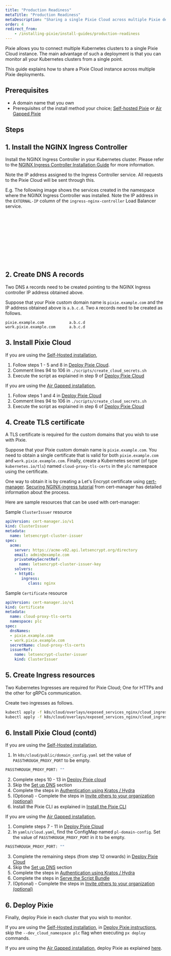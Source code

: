 ```yaml
---
title: "Production Readiness"
metaTitle: "Production Readiness"
metaDescription: "Sharing a single Pixie Cloud across multiple Pixie deployments"
order: 4
redirect_from:
    - /installing-pixie/install-guides/production-readiness
---
```


Pixie allows you to connect multiple Kubernetes clusters to a single Pixie Cloud instance. The main advantage of such a deployment is that you can monitor all your Kubernetes clusters from a single point. 

This guide explains how to share a Pixie Cloud instance across multiple Pixie deployments.


## Prerequisites

- A domain name that you own
- Prerequisites of the install method your choice; [Self-hosted Pixie](/installing-pixie/install-guides/self-hosted-pixie/#prerequisites) or [Air Gapped Pixie](/installing-pixie/install-guides/airgap-pixie/#prerequisites)

## Steps

## 1. Install the NGINX Ingress Controller

Install the NGINX Ingress Controller in your Kubernetes cluster. Please refer to the [NGINX Ingress Controller Installation Guide](https://kubernetes.github.io/ingress-nginx/deploy/) for more information.

Note the IP address assigned to the Ingress Controller service. All requests to the Pixie Cloud will be sent through this.

E.g. The following image shows the services created in the namespace where the NGINX Ingress Controller was installed. Note the IP address in the `EXTERNAL-IP` column of the `ingress-nginx-controller` Load Balancer service.

<svg title='' src='production-readiness/ingress-controller-ip.png'/>

## 2. Create DNS A records

Two DNS `A` records need to be created pointing to the NGINX Ingress controller IP address obtained above.

Suppose that your Pixie custom domain name is `pixie.example.com` and the IP address obtained above is `a.b.c.d`. Two `A` records need to be created as follows.
```
pixie.example.com           a.b.c.d
work.pixie.example.com      a.b.c.d
```

## 3. Install Pixie Cloud

If you are using the [Self-Hosted installation](/installing-pixie/install-guides/self-hosted-pixie/),
1. Follow steps 1 - 5 and 8 in [Deploy Pixie Cloud](/installing-pixie/install-guides/self-hosted-pixie/#1.-deploy-pixie-cloud).
2. Comment lines 94 to 106 in `./scripts/create_cloud_secrets.sh`
3. Execute the script as explained in step 9 of [Deploy Pixie Cloud](/installing-pixie/install-guides/self-hosted-pixie/#1.-deploy-pixie-cloud)

If you are using the [Air Gapped installation](/installing-pixie/install-guides/airgap-pixie/),
1. Follow steps 1 and 4 in [Deploy Pixie Cloud](/installing-pixie/install-guides/airgap-pixie/#deploy-pixie-cloud)
2. Comment lines 94 to 106 in `./scripts/create_cloud_secrets.sh`
3. Execute the script as explained in step 6 of [Deploy Pixie Cloud](/installing-pixie/install-guides/airgap-pixie/#deploy-pixie-cloud)


## 4. Create TLS certificate

A TLS certificate is required for the custom domains that you wish to use with Pixie.

Suppose that your Pixie custom domain name is `pixie.example.com`. You need to obtain a single certificate that is valid for both `pixie.example.com` and `work.pixie.example.com`. Finally, create a Kubernetes secret (of type `kubernetes.io/tls`) named `cloud-proxy-tls-certs` in the `plc` namespace using the certificate.

One way to obtain it is by creating a Let's Encrypt certificate using [cert-manager](https://cert-manager.io/). [Securing NGINX-ingress tutorial](https://cert-manager.io/docs/tutorials/acme/nginx-ingress/) from cert-manager has detailed information about the process.

Here are sample resources that can be used with cert-manager:

Sample `ClusterIssuer` resource
```yaml
apiVersion: cert-manager.io/v1
kind: ClusterIssuer
metadata:
  name: letsencrypt-cluster-issuer
spec:
  acme:
    server: https://acme-v02.api.letsencrypt.org/directory
    email: admin@example.com
    privateKeySecretRef:
      name: letsencrypt-cluster-issuer-key
    solvers:
    - http01:
       ingress:
          class: nginx
``` 

Sample `Certificate` resource
```yaml
apiVersion: cert-manager.io/v1
kind: Certificate
metadata:
  name: cloud-proxy-tls-certs
  namespace: plc
spec:
  dnsNames:
  - pixie.example.com
  - work.pixie.example.com
  secretName: cloud-proxy-tls-certs
  issuerRef:
    name: letsencrypt-cluster-issuer
    kind: ClusterIssuer
```

## 5. Create Ingress resources

Two Kubernetes Ingresses are required for Pixie Cloud; One for HTTPs and the other for gRPCs communication.

Create two ingresses as follows.

```bash
kubectl apply -f k8s/cloud/overlays/exposed_services_nginx/cloud_ingress_grpcs.yaml
kubectl apply -f k8s/cloud/overlays/exposed_services_nginx/cloud_ingress_https.yaml
```

## 6. Install Pixie Cloud (contd)

If you are using the [Self-Hosted installation](/installing-pixie/install-guides/self-hosted-pixie/),

1. In `k8s/cloud/public/domain_config.yaml` set the value of `PASSTHROUGH_PROXY_PORT` to be empty.

```bash
PASSTHROUGH_PROXY_PORT: ""
```
2. Complete steps 10 - 13 in [Deploy Pixie cloud](/installing-pixie/install-guides/self-hosted-pixie/#1.-deploy-pixie-cloud)
3. Skip the [Set up DNS](/installing-pixie/install-guides/self-hosted-pixie/#1.-deploy-pixie-cloud-set-up-dns) section
4. Complete the steps in [Authentication using Kratos / Hydra](/installing-pixie/install-guides/self-hosted-pixie/#1.-deploy-pixie-cloud-authentication-using-kratos-hydra)
5. (Optional) - Complete the steps in [Invite others to your organization (optional)](/installing-pixie/install-guides/self-hosted-pixie/#1.-deploy-pixie-cloud-invite-others-to-your-organization-(optional))
6. Install the Pixie CLI as explained in [Install the Pixie CLI](/installing-pixie/install-guides/self-hosted-pixie/#2.-install-the-pixie-cli)

If you are using the [Air Gapped installation](/installing-pixie/install-guides/airgap-pixie/),

1. Complete steps 7 - 11 in [Deploy Pixie Cloud](/installing-pixie/install-guides/airgap-pixie/#deploy-pixie-cloud)
2. In `yamls/cloud.yaml`, find the ConfigMap named `pl-domain-config`. Set the value of `PASSTHROUGH_PROXY_PORT` in it to be empty.

```bash
PASSTHROUGH_PROXY_PORT: ""
```
3. Complete the remaining steps (from step 12 onwards) in [Deploy Pixie Cloud](/installing-pixie/install-guides/airgap-pixie/#deploy-pixie-cloud)
4. Skip the [Set up DNS](/installing-pixie/install-guides/airgap-pixie/#deploy-pixie-cloud-set-up-dns) section
5. Complete the steps in [Authentication using Kratos / Hydra](/installing-pixie/install-guides/airgap-pixie/#deploy-pixie-cloud-authentication-using-kratos-hydra)
6. Complete the steps in [Serve the Script Bundle](/installing-pixie/install-guides/airgap-pixie/#deploy-pixie-cloud-serve-the-script-bundle)
7. (Optional) - Complete the steps in [Invite others to your organization (optional)](/installing-pixie/install-guides/self-hosted-pixie/#1.-deploy-pixie-cloud-invite-others-to-your-organization-(optional))


## 6. Deploy Pixie

Finally, deploy Pixie in each cluster that you wish to monitor.

If you are using the [Self-Hosted installation](/installing-pixie/install-guides/self-hosted-pixie/), in [Deploy Pixie instructions](/installing-pixie/install-guides/self-hosted-pixie/#3.-deploy-pixie), skip the `--dev_cloud_namespace plc` flag when executing `px deploy` commands.

If you are using the [Air Gapped installation](/installing-pixie/install-guides/airgap-pixie/), deploy Pixie as explained [here](/installing-pixie/install-guides/airgap-pixie/#deploy-pixie-cloud).
